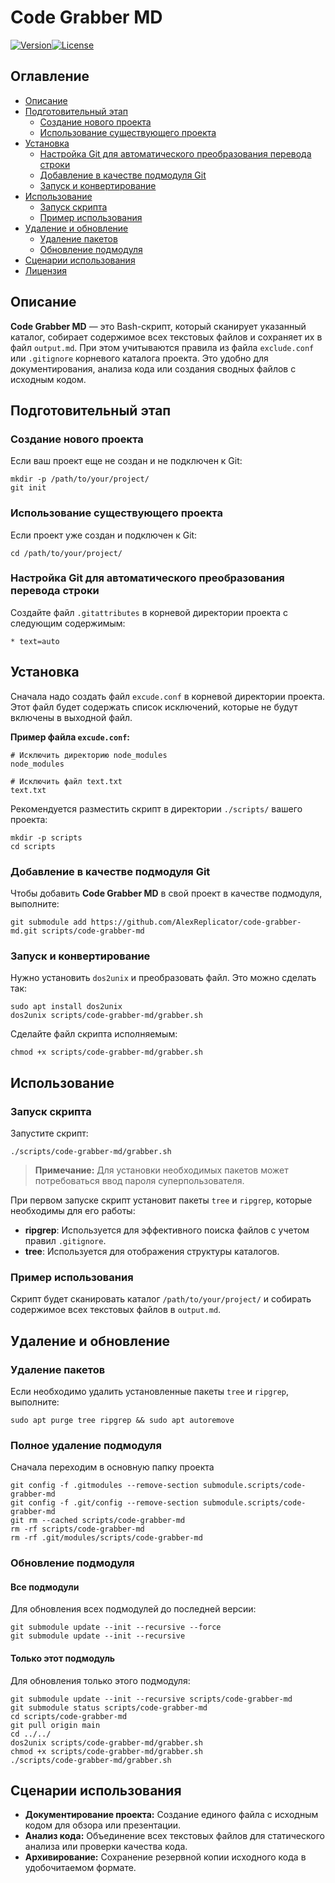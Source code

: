 # Code Grabber MD

[![Version](https://img.shields.io/badge/version-1.0-blue)](https://github.com/AlexReplicator/code-grabber-md)[![License](https://img.shields.io/badge/license-MIT-green)](https://github.com/AlexReplicator/code-grabber-md/blob/main/LICENSE)
## Оглавление

- [Описание](#%D0%BE%D0%BF%D0%B8%D1%81%D0%B0%D0%BD%D0%B8%D0%B5)
- [Подготовительный этап](#%D0%BF%D0%BE%D0%B4%D0%B3%D0%BE%D1%82%D0%BE%D0%B2%D0%B8%D1%82%D0%B5%D0%BB%D1%8C%D0%BD%D1%8B%D0%B9-%D1%8D%D1%82%D0%B0%D0%BF)
    - [Создание нового проекта](#%D1%81%D0%BE%D0%B7%D0%B4%D0%B0%D0%BD%D0%B8%D0%B5-%D0%BD%D0%BE%D0%B2%D0%BE%D0%B3%D0%BE-%D0%BF%D1%80%D0%BE%D0%B5%D0%BA%D1%82%D0%B0)
    - [Использование существующего проекта](#%D0%B8%D1%81%D0%BF%D0%BE%D0%BB%D1%8C%D0%B7%D0%BE%D0%B2%D0%B0%D0%BD%D0%B8%D0%B5-%D1%81%D1%83%D1%89%D0%B5%D1%81%D1%82%D0%B2%D1%83%D1%8E%D1%89%D0%B5%D0%B3%D0%BE-%D0%BF%D1%80%D0%BE%D0%B5%D0%BA%D1%82%D0%B0)
- [Установка](#%D1%83%D1%81%D1%82%D0%B0%D0%BD%D0%BE%D0%B2%D0%BA%D0%B0)
    - [Настройка Git для автоматического преобразования перевода строки](#%D0%BD%D0%B0%D1%81%D1%82%D1%80%D0%BE%D0%B9%D0%BA%D0%B0-git-%D0%B4%D0%BB%D1%8F-%D0%B0%D0%B2%D1%82%D0%BE%D0%BC%D0%B0%D1%82%D0%B8%D1%87%D0%B5%D1%81%D0%BA%D0%BE%D0%B3%D0%BE-%D0%BF%D1%80%D0%B5%D0%BE%D0%B1%D1%80%D0%B0%D0%B7%D0%BE%D0%B2%D0%B0%D0%BD%D0%B8%D1%8F-%D0%BF%D0%B5%D1%80%D0%B5%D0%B2%D0%BE%D0%B4%D0%B0-%D1%81%D1%82%D1%80%D0%BE%D0%BA%D0%B8)
    - [Добавление в качестве подмодуля Git](#%D0%B4%D0%BE%D0%B1%D0%B0%D0%B2%D0%BB%D0%B5%D0%BD%D0%B8%D0%B5-%D0%B2-%D0%BA%D0%B0%D1%87%D0%B5%D1%81%D1%82%D0%B2%D0%B5-%D0%BF%D0%BE%D0%B4%D0%BC%D0%BE%D0%B4%D1%83%D0%BB%D1%8F-git)
    - [Запуск и конвертирование](#%D0%B7%D0%B0%D0%BF%D1%83%D1%81%D0%BA-%D0%B8-%D0%BA%D0%BE%D0%BD%D0%B2%D0%B5%D1%80%D1%82%D0%B8%D1%80%D0%BE%D0%B2%D0%B0%D0%BD%D0%B8%D0%B5)
- [Использование](#%D0%B8%D1%81%D0%BF%D0%BE%D0%BB%D1%8C%D0%B7%D0%BE%D0%B2%D0%B0%D0%BD%D0%B8%D0%B5)
    - [Запуск скрипта](#%D0%B7%D0%B0%D0%BF%D1%83%D1%81%D0%BA-%D1%81%D0%BA%D1%80%D0%B8%D0%BF%D1%82%D0%B0)
    - [Пример использования](#%D0%BF%D1%80%D0%B8%D0%BC%D0%B5%D1%80-%D0%B8%D1%81%D0%BF%D0%BE%D0%BB%D1%8C%D0%B7%D0%BE%D0%B2%D0%B0%D0%BD%D0%B8%D1%8F)
- [Удаление и обновление](#%D1%83%D0%B4%D0%B0%D0%BB%D0%B5%D0%BD%D0%B8%D0%B5-%D0%B8-%D0%BE%D0%B1%D0%BD%D0%BE%D0%B2%D0%BB%D0%B5%D0%BD%D0%B8%D0%B5)
    - [Удаление пакетов](#%D1%83%D0%B4%D0%B0%D0%BB%D0%B5%D0%BD%D0%B8%D0%B5-%D0%BF%D0%B0%D0%BA%D0%B5%D1%82%D0%BE%D0%B2)
    - [Обновление подмодуля](#%D0%BE%D0%B1%D0%BD%D0%BE%D0%B2%D0%BB%D0%B5%D0%BD%D0%B8%D0%B5-%D0%BF%D0%BE%D0%B4%D0%BC%D0%BE%D0%B4%D1%83%D0%BB%D1%8F)
- [Сценарии использования](#%D1%81%D1%86%D0%B5%D0%BD%D0%B0%D1%80%D0%B8%D0%B8-%D0%B8%D1%81%D0%BF%D0%BE%D0%BB%D1%8C%D0%B7%D0%BE%D0%B2%D0%B0%D0%BD%D0%B8%D1%8F)
- [Лицензия](#%D0%BB%D0%B8%D1%86%D0%B5%D0%BD%D0%B7%D0%B8%D1%8F)

## Описание

**Code Grabber MD** — это Bash-скрипт, который сканирует указанный каталог, собирает содержимое всех текстовых файлов и сохраняет их в файл `output.md`. При этом учитываются правила из файла `exclude.conf` или `.gitignore` корневого каталога проекта. Это удобно для документирования, анализа кода или создания сводных файлов с исходным кодом.

## Подготовительный этап

### Создание нового проекта

Если ваш проект еще не создан и не подключен к Git:

```
mkdir -p /path/to/your/project/
git init
```

### Использование существующего проекта

Если проект уже создан и подключен к Git:

`cd /path/to/your/project/`

### Настройка Git для автоматического преобразования перевода строки

Создайте файл `.gitattributes` в корневой директории проекта с следующим содержимым:

`* text=auto`

## Установка

Сначала надо создать файл `excude.conf` в корневой директории проекта. Этот файл будет содержать список исключений, которые не будут включены в выходной файл.

**Пример файла  `excude.conf`:**

```
# Исключить директорию node_modules
node_modules

# Исключить файл text.txt
text.txt
```


Рекомендуется разместить скрипт в директории `./scripts/` вашего проекта:

```
mkdir -p scripts
cd scripts
```

### Добавление в качестве подмодуля Git

Чтобы добавить **Code Grabber MD** в свой проект в качестве подмодуля, выполните:

```
git submodule add https://github.com/AlexReplicator/code-grabber-md.git scripts/code-grabber-md
```

### Запуск и конвертирование

Нужно установить `dos2unix` и преобразовать файл. Это можно сделать так:

```
sudo apt install dos2unix
dos2unix scripts/code-grabber-md/grabber.sh
```


Сделайте файл скрипта исполняемым:

`chmod +x scripts/code-grabber-md/grabber.sh`

## Использование

### Запуск скрипта

Запустите скрипт:

`./scripts/code-grabber-md/grabber.sh`

> **Примечание:** Для установки необходимых пакетов может потребоваться ввод пароля суперпользователя.

При первом запуске скрипт установит пакеты `tree` и `ripgrep`, которые необходимы для его работы:

- **ripgrep**: Используется для эффективного поиска файлов с учетом правил `.gitignore`.
- **tree**: Используется для отображения структуры каталогов.

### Пример использования

Скрипт будет сканировать каталог `/path/to/your/project/` и собирать содержимое всех текстовых файлов в `output.md`.


## Удаление и обновление

### Удаление пакетов

Если необходимо удалить установленные пакеты `tree` и `ripgrep`, выполните:

`sudo apt purge tree ripgrep && sudo apt autoremove`

### Полное удаление подмодуля

Сначала переходим в основную папку проекта

```
git config -f .gitmodules --remove-section submodule.scripts/code-grabber-md
git config -f .git/config --remove-section submodule.scripts/code-grabber-md
git rm --cached scripts/code-grabber-md
rm -rf scripts/code-grabber-md
rm -rf .git/modules/scripts/code-grabber-md
```

### Обновление подмодуля

#### Все подмодули

Для обновления всех подмодулей до последней версии:

```
git submodule update --init --recursive --force
git submodule update --init --recursive
```

#### Только этот подмодуль

Для обновления только этого подмодуля:

```
git submodule update --init --recursive scripts/code-grabber-md 
git submodule status scripts/code-grabber-md 
cd scripts/code-grabber-md 
git pull origin main
cd ../../
dos2unix scripts/code-grabber-md/grabber.sh
chmod +x scripts/code-grabber-md/grabber.sh
./scripts/code-grabber-md/grabber.sh
```

## Сценарии использования

- **Документирование проекта:** Создание единого файла с исходным кодом для обзора или презентации.
- **Анализ кода:** Объединение всех текстовых файлов для статического анализа или проверки качества кода.
- **Архивирование:** Сохранение резервной копии исходного кода в удобочитаемом формате.